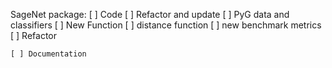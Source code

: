 
SageNet package:
    [ ] Code
        [ ] Refactor and update
            [ ] PyG data and classifiers
        [ ] New Function
            [ ] distance function
            [ ] new benchmark metrics
        [ ] Refactor

    [ ] Documentation